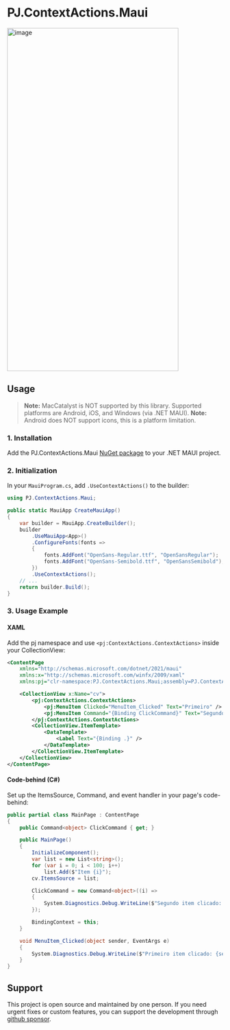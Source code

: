 # PJ.ContextActions.Maui

<img width="400" height="800" alt="image" src="https://github.com/user-attachments/assets/2fd7879a-fffa-4c6f-b722-0375238157bc" />


## Usage

> **Note:** MacCatalyst is NOT supported by this library. Supported platforms are Android, iOS, and Windows (via .NET MAUI).
> **Note:** Android does NOT support icons, this is a platform limitation.

### 1. Installation
Add the PJ.ContextActions.Maui [NuGet package](https://www.nuget.org/packages/PJSouzaSoftware.ContextActions.Maui) to your .NET MAUI project.



### 2. Initialization
In your `MauiProgram.cs`, add `.UseContextActions()` to the builder:

```csharp
using PJ.ContextActions.Maui;

public static MauiApp CreateMauiApp()
{
    var builder = MauiApp.CreateBuilder();
    builder
        .UseMauiApp<App>()
        .ConfigureFonts(fonts =>
        {
            fonts.AddFont("OpenSans-Regular.ttf", "OpenSansRegular");
            fonts.AddFont("OpenSans-Semibold.ttf", "OpenSansSemibold");
        })
        .UseContextActions();
    // ...
    return builder.Build();
}
```

### 3. Usage Example

#### XAML
Add the pj namespace and use `<pj:ContextActions.ContextActions>` inside your CollectionView:

```xml
<ContentPage
    xmlns="http://schemas.microsoft.com/dotnet/2021/maui"
    xmlns:x="http://schemas.microsoft.com/winfx/2009/xaml"
    xmlns:pj="clr-namespace:PJ.ContextActions.Maui;assembly=PJ.ContextActions.Maui">

    <CollectionView x:Name="cv">
        <pj:ContextActions.ContextActions>
            <pj:MenuItem Clicked="MenuItem_Clicked" Text="Primeiro" />
            <pj:MenuItem Command="{Binding ClickCommand}" Text="Segundo" />
        </pj:ContextActions.ContextActions>
        <CollectionView.ItemTemplate>
            <DataTemplate>
                <Label Text="{Binding .}" />
            </DataTemplate>
        </CollectionView.ItemTemplate>
    </CollectionView>
</ContentPage>
```

#### Code-behind (C#)
Set up the ItemsSource, Command, and event handler in your page's code-behind:

```csharp
public partial class MainPage : ContentPage
{
    public Command<object> ClickCommand { get; }

    public MainPage()
    {
        InitializeComponent();
        var list = new List<string>();
        for (var i = 0; i < 100; i++)
            list.Add($"Item {i}");
        cv.ItemsSource = list;

        ClickCommand = new Command<object>((i) =>
        {
            System.Diagnostics.Debug.WriteLine($"Segundo item clicado: {i}");
        });

        BindingContext = this;
    }

    void MenuItem_Clicked(object sender, EventArgs e)
    {
        System.Diagnostics.Debug.WriteLine($"Primeiro item clicado: {sender}");
    }
}
```

## Support

This project is open source and maintained by one person. If you need urgent fixes or custom features, you can support the development through [github sponsor](https://github.com/sponsors/pictos/sponsorships?sponsor=pictos&tier_id=485056&preview=false).
